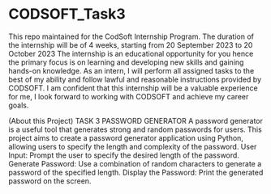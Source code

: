 # CODSOFT_Task3
This repo maintained for the CodSoft Internship Program. The duration of the internship will be of 4 weeks, starting from 20 September 2023 to 20 October 2023 The internship is an educational opportunity for you hence the primary focus is on learning and developing new skills and gaining hands-on knowledge. As an intern, I will perform all assigned tasks to the best of my ability and follow lawful and reasonable instructions provided by CODSOFT. I am confident that this internship will be a valuable experience for me, I look forward to working with CODSOFT and achieve my career goals.

(About this Project)
TASK 3 PASSWORD GENERATOR
A password generator is a useful tool that generates strong and random passwords for users. This project aims to create a password generator application using Python, allowing users to specify the length and complexity of the password.
User Input: Prompt the user to specify the desired length of the password.
Generate Password: Use a combination of random characters to generate a password of the specified length.
Display the Password: Print the generated password on the screen.
